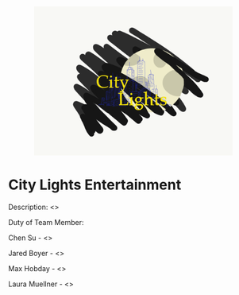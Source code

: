 
<p align="center">
    <img
      alt= citylightslogo.png
      src= citylightslogo.png
      width="400"
    />
</p>

# City Lights Entertainment
Description: <>


Duty of Team Member:

Chen Su           -  <>

Jared Boyer       -  <>

Max Hobday        -  <>

Laura Muellner   -  <>
